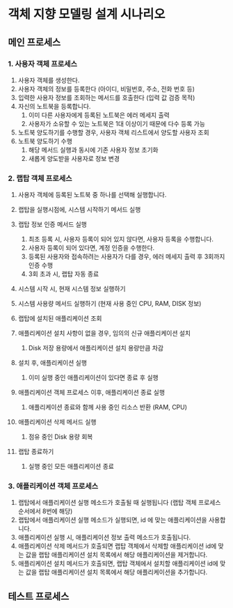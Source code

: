 # 객체 지향 모델링 설계 시나리오

## 메인 프로세스

### 1. 사용자 객체 프로세스

1. 사용자 객체를 생성한다.
2. 사용자 객체의 정보를 등록한다 (아이디, 비밀번호, 주소, 전화 번호 등)
3. 입력한 사용자 정보를 조회하는 메서드를 호출한다 (입력 값 검증 목적)
4. 자신의 노트북을 등록합니다.
   1. 이미 다른 사용자에게 등록된 노트북은 에러 메세지 출력
   2. 사용자가 소유할 수 있는 노트북은 1대 이상이기 때문에 다수 등록 가능
5. 노트북 양도하기를 수행할 경우, 사용자 객체 리스트에서 양도할 사용자 조회
6. 노트북 양도하기 수행
   1. 해당 메서드 실행과 동시에 기존 사용자 정보 초기화
   2. 새롭게 양도받을 사용자로 정보 변경

### 2. 랩탑 객체 프로세스

1. 사용자 객체에 등록된 노트북 중 하나를 선택해 실행합니다.

2. 랩탑을 실행시점에, 시스템 시작하기 메서드 실행
3. 랩탑 정보 인증 메서드 실행
   1. 최초 등록 시, 사용자 등록이 되어 있지 않다면, 사용자 등록을 수행합니다.
   2. 사용자 등록이 되어 있다면, 계정 인증을 수행한다.
   3. 등록된 사용자와 접속하려는 사용자가 다를 경우, 에러 메세지 출력 후 3회까지 인증 수행
   4. 3회 초과 시, 랩탑 자동 종료
4. 시스템 시작 시, 현재 시스템 정보 실행하기
5. 시스템 사용량 메서드 실행하기 (현재 사용 중인 CPU, RAM, DISK 정보)
6. 랩탑에 설치된 애플리케이션 조회
7. 애플리케이션 설치 사항이 없을 경우, 임의의 신규 애플리케이션 설치
   1. Disk 저장 용량에서 애플리케이션 설치 용량만큼 차감
8. 설치 후, 애플리케이션 실행
   1. 이미 실행 중인 애플리케이션이 있다면 종료 후 실행
9. 애플리케이션 객체 프로세스 이후, 애플리케이션 종료 실행
   1. 애플리케이션 종료와 함께 사용 중인 리소스 반환 (RAM, CPU)
10. 애플리케이션 삭제 메서드 실행
    1. 점유 중인 Disk 용량 회복
11. 랩탑 종료하기
    1. 실행 중인 모든 애플리케이션 종료

### 3. 애플리케이션 객체 프로세스

1. 랩탑에서 애플리케이션 실행 메소드가 호출될 때 실행됩니다 (랩탑 객체 프로세스 순서에서 8번에 해당)
2. 랩탑에서 애플리케이션 실행 메소드가 실행되면, id 에 맞는 애플리케이션을 사용합니다.
3. 애플리케이션 실행 시, 애플리케이션 정보 출력 메소드가 호출됩니다.
4. 애플리케이션 삭제 메서드가 호출되면 랩탑 객체에서 삭제할 애플리케이션 id에 맞는 값을 랩탑 애플리케이션 설치 목록에서 해당 애플리케이션을 제거합니다. 
5. 애플리케이션 설치 메서드가 호출되면, 랩탑 객체에서 설치할 애플리케이션 id에 맞는 값을 랩탑 애플리케이션 설치 목록에서 해당 애플리케이션을 추가합니다.

## 테스트 프로세스
